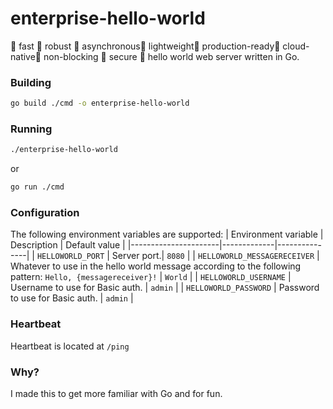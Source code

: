 # enterprise-hello-world
🚀 fast 🚀 robust 🚀 asynchronous🚀 lightweight🚀 production-ready🚀 cloud-native🚀 non-blocking 🚀 secure 🚀 hello world web server written in Go.

### Building
```sh
go build ./cmd -o enterprise-hello-world
```

### Running
```sh
./enterprise-hello-world
```
or
```sh
go run ./cmd
```

### Configuration
The following environment variables are supported:
| Environment variable | Description | Default value |
|----------------------|-------------|---------------|
| `HELLOWORLD_PORT`    | Server port.| `8080`        |
| `HELLOWORLD_MESSAGERECEIVER` | Whatever to use in the hello world message according to the following pattern: `Hello, {messagereceiver}!` | `World` |
| `HELLOWORLD_USERNAME` | Username to use for Basic auth. | `admin` |
| `HELLOWORLD_PASSWORD` | Password to use for Basic auth. | `admin` |

### Heartbeat
Heartbeat is located at `/ping`

### Why?
I made this to get more familiar with Go and for fun.

